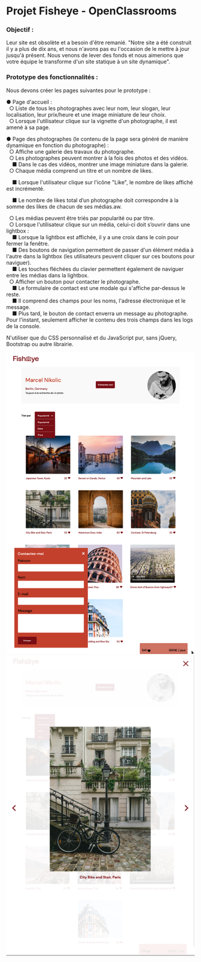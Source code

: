 # Projet Fisheye - OpenClassrooms

### Objectif :  
Leur site est obsolète et a besoin d'être remanié.
"Notre site a été construit il y a plus de dix ans, et nous n'avons pas eu l'occasion de
le mettre à jour jusqu'à présent. Nous venons de lever des fonds et nous aimerions
que votre équipe le transforme d'un site statique à un site dynamique".    

### Prototype des fonctionnalités :  

Nous devons créer les pages suivantes pour le prototype :  

● Page d'accueil :  
&nbsp;&nbsp;○ Liste de tous les photographes avec leur nom, leur slogan, leur
localisation, leur prix/heure et une image miniature de leur choix.  
&nbsp;&nbsp;○ Lorsque l'utilisateur clique sur la vignette d'un photographe, il est
amené à sa page.    

● Page des photographes (le contenu de la page sera généré de manière
dynamique en fonction du photographe) :  
&nbsp;&nbsp;○ Affiche une galerie des travaux du photographe.  
&nbsp;&nbsp;○ Les photographes peuvent montrer à la fois des photos et des vidéos.  
&nbsp;&nbsp;&nbsp;&nbsp;■ Dans le cas des vidéos, montrer une image miniature dans la
galerie.  
&nbsp;&nbsp;○ Chaque média comprend un titre et un nombre de likes.  

&nbsp;&nbsp;&nbsp;&nbsp;■ Lorsque l'utilisateur clique sur l'icône "Like", le nombre de likes
affiché est incrémenté.  

&nbsp;&nbsp;&nbsp;&nbsp;■ Le nombre de likes total d’un photographe doit correspondre à la
somme des likes de chacun de ses médias.aw. 

&nbsp;&nbsp;○ Les médias peuvent être triés par popularité ou par titre.  
&nbsp;&nbsp;○ Lorsque l'utilisateur clique sur un média, celui-ci doit s’ouvrir dans une
lightbox :  
&nbsp;&nbsp;&nbsp;&nbsp;■ Lorsque la lightbox est affichée, il y a une croix dans le coin pour
fermer la fenêtre.  
&nbsp;&nbsp;&nbsp;&nbsp;■ Des boutons de navigation permettent de passer d'un élément
média à l'autre dans la lightbox (les utilisateurs peuvent cliquer
sur ces boutons pour naviguer).  
&nbsp;&nbsp;&nbsp;&nbsp;■ Les touches fléchées du clavier permettent également de
naviguer entre les médias dans la lightbox.  
&nbsp;&nbsp;○ Afficher un bouton pour contacter le photographe.  
&nbsp;&nbsp;&nbsp;&nbsp;■ Le formulaire de contact est une modale qui s'affiche par-dessus
le reste.  
&nbsp;&nbsp;&nbsp;&nbsp;■ Il comprend des champs pour les noms, l'adresse électronique et
le message.  
&nbsp;&nbsp;&nbsp;&nbsp;■ Plus tard, le bouton de contact enverra un message au
photographe. Pour l'instant, seulement afficher le contenu des
trois champs dans les logs de la console.  

N'utiliser que du CSS personnalisé et du JavaScript pur, sans jQuery, Bootstrap ou autre librairie.

![alt text](assets/printScreens/printScreen1.png)
![alt text](assets/printScreens/printScreen2.png)



